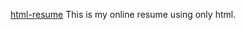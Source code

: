 <a href="https://github.io/Prathameshchatte/html-resume">html-resume</a>
This is my online resume using only html.
